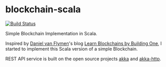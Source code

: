 # blockchain-scala

[![Build Status](https://travis-ci.org/fluency03/blockchain-in-scala.svg?branch=master)](https://travis-ci.org/fluency03/blockchain-in-scala)

Simple Blockchain Implementation in Scala.

Inspired by [Daniel van Flymen](http://www.dvf.nyc/)'s blog [Learn Blockchains by Building One](https://hackernoon.com/learn-blockchains-by-building-one-117428612f46), I started to implement this Scala version of a simple Blockchain.

REST API service is built on the open source projects [akka](https://github.com/akka/akka) and [akka-http](https://github.com/akka/akka-http).

